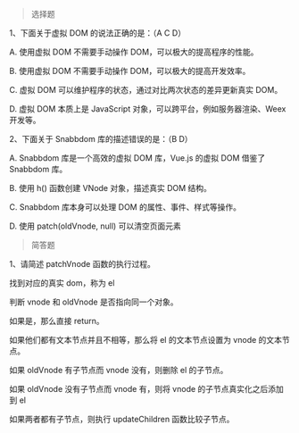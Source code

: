 >选择题 

1、下面关于虚拟 DOM 的说法正确的是：（A C D）

A. 使用虚拟 DOM 不需要手动操作 DOM，可以极大的提高程序的性能。

B. 使用虚拟 DOM 不需要手动操作 DOM，可以极大的提高开发效率。

C. 虚拟 DOM 可以维护程序的状态，通过对比两次状态的差异更新真实 DOM。

D. 虚拟 DOM 本质上是 JavaScript 对象，可以跨平台，例如服务器渲染、Weex 开发等。

2、下面关于 Snabbdom 库的描述错误的是：（B D）

A. Snabbdom 库是一个高效的虚拟 DOM 库，Vue.js 的虚拟 DOM 借鉴了 Snabbdom 库。

B. 使用 h() 函数创建 VNode 对象，描述真实 DOM 结构。

C. Snabbdom 库本身可以处理 DOM 的属性、事件、样式等操作。

D. 使用 patch(oldVnode, null) 可以清空页面元素

>简答题

1、请简述 patchVnode 函数的执行过程。

找到对应的真实 dom，称为 el

判断 vnode 和 oldVnode 是否指向同一个对象。

如果是，那么直接 return。

如果他们都有文本节点并且不相等，那么将 el 的文本节点设置为 vnode 的文本节点。

如果 oldVnode 有子节点而 vnode 没有，则删除 el 的子节点。

如果 oldVnode 没有子节点而 vnode 有，则将 vnode 的子节点真实化之后添加到 el

如果两者都有子节点，则执行 updateChildren 函数比较子节点。
